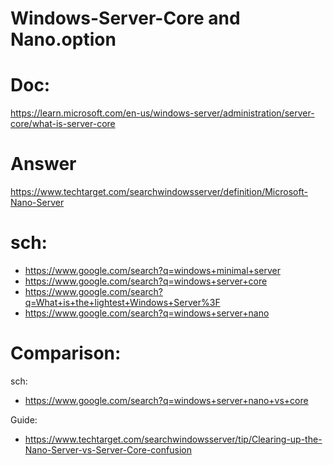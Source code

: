 # Windows-Server-Core and Nano.option
# Doc:
https://learn.microsoft.com/en-us/windows-server/administration/server-core/what-is-server-core

# Answer
https://www.techtarget.com/searchwindowsserver/definition/Microsoft-Nano-Server

# sch:
- https://www.google.com/search?q=windows+minimal+server
- https://www.google.com/search?q=windows+server+core
- https://www.google.com/search?q=What+is+the+lightest+Windows+Server%3F
- https://www.google.com/search?q=windows+server+nano

# Comparison:
sch:
- https://www.google.com/search?q=windows+server+nano+vs+core

Guide:
- https://www.techtarget.com/searchwindowsserver/tip/Clearing-up-the-Nano-Server-vs-Server-Core-confusion
